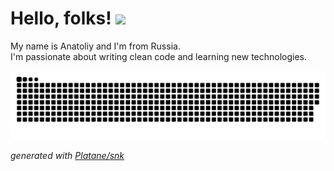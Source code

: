 # Hello, folks! <img src="https://user-images.githubusercontent.com/54508375/164266913-e6cea2e4-2e7c-4bf7-a7a0-7dd16d1831b7.gif" width="30px" />

My name is Anatoliy and I'm from Russia.
<br />
I'm passionate about writing clean code and learning new technologies.
<br />

![Snake](https://github.com/TolyanDimov/TolyanDimov/blob/output/github-contribution-grid-snake.svg)

_generated with [Platane/snk](https://github.com/Platane/snk)_

